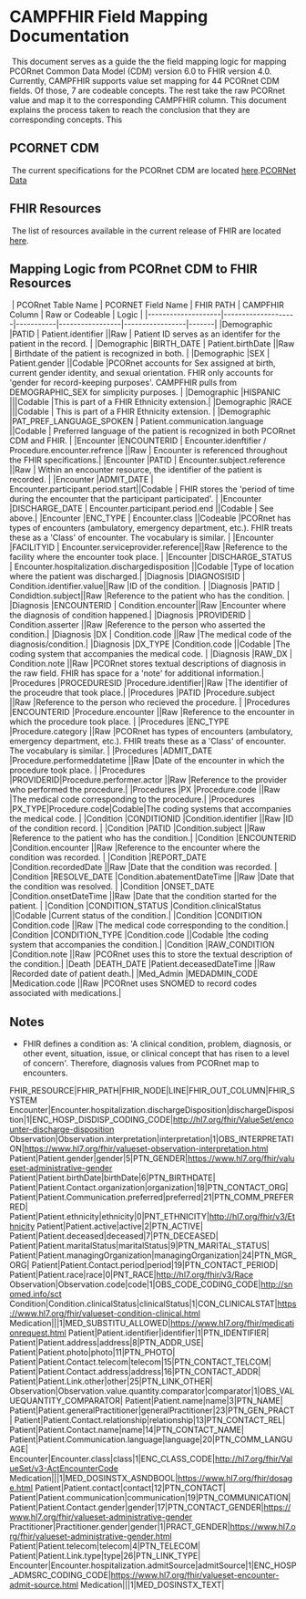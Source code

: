# CAMPFHIR Field Mapping Documentation
​
This document serves as a guide the the field mapping logic for mapping PCORnet Common Data Model (CDM) version 6.0 to FHIR version 4.0.
​
Currently, CAMPFHIR supports value set mapping for 44 PCORnet CDM fields. Of those, 7 are codeable concepts. The rest take the raw PCORnet value and map it to the corresponding CAMPFHIR column. This document explains the process taken to reach the conclusion that they are corresponding concepts. This
​
## PCORNET CDM
​
The current specifications for the PCORnet CDM are located [here](https://pcornet.org/data/).<a href="https://pcornet.org/data/" target="_blank">PCORNet Data</a>
​
## FHIR Resources
​
The list of resources available in the current release of FHIR are located [here](https://www.hl7.org/fhir/resourcelist.html).
​
## Mapping Logic from PCORnet CDM to FHIR Resources
​
| PCORnet Table Name | PCORNET Field Name | FHIR PATH | CAMPFHIR Column | Raw or Codeable | Logic |
|--------------------|--------------------|-----------|-----------------|-----------------|-------|
|Demographic         |PATID | Patient.identifier ||Raw | Patient ID serves as an identifer for the patient in the record. |
|Demographic         |BIRTH_DATE | Patient.birthDate ||Raw | Birthdate of the patient is recognized in both. |
|Demographic         |SEX | Patient.gender ||Codable |PCORnet accounts for Sex assigned at birth, current gender identity, and sexual orientation. FHIR only accounts for 'gender for record-keeping purposes'. CAMPFHIR pulls from DEMOGRAPHIC_SEX for simplicity purposes. |
|Demographic         |HISPANIC |||Codable |This is part of a FHIR Ethnicity extension.|
|Demographic         |RACE |||Codable | This is part of a FHIR Ethnicity extension. |
|Demographic         |PAT_PREF_LANGUAGE_SPOKEN | Patient.communication.language ||Codable | Preferred language of the patient is recognized in both PCORnet CDM and FHIR. |
|Encounter           |ENCOUNTERID | Encounter.idenftifier / Procedure.encounter.refrence ||Raw | Encounter is referenced throughout the FHIR specifications.|
|Encounter           |PATID | Encounter.subject.reference ||Raw | Within an encounter resource, the identifier of the patient is recorded. |
|Encounter           |ADMIT_DATE | Encounter.participant.period.start||Codable | FHIR stores the 'period of time during the encounter that the participant participated'.  |
|Encounter           |DISCHARGE_DATE | Encounter.participant.period.end ||Codable | See above.|
|Encounter           |ENC_TYPE | Encounter.class ||Codeable |PCORnet has types of encounters (ambulatory, emergency department, etc.). FHIR treats these as a 'Class' of encounter. The vocabulary is similar. |
|Encounter           |FACILITYID | Encounter.serviceprovider.reference||Raw |Reference to the facility where the encounter took place. |
|Encounter           |DISCHARGE_STATUS | Encounter.hospitalization.dischargedisposition ||Codable |Type of location where the patient was discharged.|
|Diagnosis           |DIAGNOSISID      | Condition.identifier.value||Raw |ID of the condition. |
|Diagnosis           |PATID | Condidtion.subject||Raw |Reference to the patient who has the condition. |
|Diagnosis           |ENCOUNTERID | Condition.encounter||Raw |Encounter where the diagnosis of condition happened.|
|Diagnosis           |PROVIDERID | Condition.asserter ||Raw |Reference to the person who asserted the condition.|
|Diagnosis           |DX | Condition.code ||Raw |The medical code of the diagnosis/condition.|
|Diagnosis           |DX_TYPE |Condition.code ||Codable |The coding system that accompanies the medical code. |
|Diagnosis           |RAW_DX | Condition.note ||Raw |PCORnet stores textual descriptions of diagnosis in the raw field. FHIR has space for a 'note' for additional information.|
|Procedures          |PROCEDURESID |Procedure.identifier||Raw |The identifier of the proceudre that took place.|
|Procedures          |PATID |Procedure.subject ||Raw |Reference to the person who recieved the procedure. |
|Procedures          |ENCOUNTERID |Procedure.encounter ||Raw |Reference to the encounter in which the procedure took place. |
|Procedures          |ENC_TYPE |Procedure.category ||Raw |PCORnet has types of encounters (ambulatory, emergency department, etc.). FHIR treats these as a 'Class' of encounter. The vocabulary is similar. |
|Procedures          |ADMIT_DATE |Procedure.performeddatetime ||Raw |Date of the encounter in which the procedure took place. |
|Procedures          |PROVIDERID|Procedure.performer.actor ||Raw |Reference to the provider who performed the procedure.|
|Procedures          |PX |Procedure.code ||Raw |The medical code corresponding to the procedure.|
|Procedures          |PX_TYPE|Procedure.code|Codable|The coding systems that accompanies the medical code. |
|Condition          |CONDITIONID |Condition.identifier ||Raw |ID of the condition record. |
|Condition          |PATID |Condition.subject ||Raw |Reference to the patient who has the condition.|
|Condition          |ENCOUNTERID |Condition.encounter ||Raw |Reference to the encounter where the condition was recorded. |
|Condition          |REPORT_DATE |Condition.recordedDate ||Raw |Date that the condition was recorded. |
|Condition          |RESOLVE_DATE |Condition.abatementDateTime ||Raw |Date that the condition was resolved. |
|Condition          |ONSET_DATE |Condition.onsetDateTime ||Raw |Date that the condition started for the patient. |
|Condition          |CONDITION_STATUS |Condition.clinicalStatus ||Codable |Current status of the condition.|
|Condition          |CONDITION |Condition.code ||Raw |The medical code corresponding to the condition.|
|Condition          |CONDITION_TYPE |Condition.code ||Codable |the coding system that accompanies the condition.|
|Condition          |RAW_CONDITION |Condition.note ||Raw |PCORnet uses this to store the textual description of the condition.|
|Death              |DEATH_DATE |Patient.deceasedDateTime ||Raw |Recorded date of patient death.|
|Med_Admin          |MEDADMIN_CODE |Medication.code ||Raw |PCORnet uses SNOMED to record codes associated with medications.|
​
​
​
​
​
## Notes
- FHIR defines a condition as: 'A clinical condition, problem, diagnosis, or other event, situation, issue, or clinical concept that has risen to a level of concern'. Therefore, diagnosis values from PCORnet map to encounters.



FHIR_RESOURCE|FHIR_PATH|FHIR_NODE|LINE|FHIR_OUT_COLUMN|FHIR_SYSTEM
Encounter|Encounter.hospitalization.dischargeDisposition|dischargeDisposition|1|ENC_HOSP_DISDISP_CODING_CODE|http://hl7.org/fhir/ValueSet/encounter-discharge-disposition
Observation|Observation.interpretation|interpretation|1|OBS_INTERPRETATION|https://www.hl7.org/fhir/valueset-observation-interpretation.html
Patient|Patient.gender|gender|5|PTN_GENDER|https://www.hl7.org/fhir/valueset-administrative-gender
Patient|Patient.birthDate|birthDate|6|PTN_BIRTHDATE|
Patient|Patient.Contact.organization|organization|18|PTN_CONTACT_ORG|
Patient|Patient.Communication.preferred|preferred|21|PTN_COMM_PREFERRED|
Patient|Patient.ethnicity|ethnicity|0|PNT_ETHNICITY|http://hl7.org/fhir/v3/Ethnicity
Patient|Patient.active|active|2|PTN_ACTIVE|
Patient|Patient.deceased|deceased|7|PTN_DECEASED|
Patient|Patient.maritalStatus|maritalStatus|9|PTN_MARITAL_STATUS|
Patient|Patient.managingOrganization|managingOrganization|24|PTN_MGR_ORG|
Patient|Patient.Contact.period|period|19|PTN_CONTACT_PERIOD|
Patient|Patient.race|race|0|PNT_RACE|http://hl7.org/fhir/v3/Race
Observation|Observation.code|code|1|OBS_CODE_CODING_CODE|http://snomed.info/sct
Condition|Condition.clinicalStatus|clinicalStatus|1|CON_CLINICALSTAT|https://www.hl7.org/fhir/valueset-condition-clinical.html
Medication|||1|MED_SUBSTITU_ALLOWED|https://www.hl7.org/fhir/medicationrequest.html
Patient|Patient.identifier|identifier|1|PTN_IDENTIFIER|
Patient|Patient.address|address|8|PTN_ADDR_USE|
Patient|Patient.photo|photo|11|PTN_PHOTO|
Patient|Patient.Contact.telecom|telecom|15|PTN_CONTACT_TELCOM|
Patient|Patient.Contact.address|address|16|PTN_CONTACT_ADDR|
Patient|Patient.Link.other|other|25|PTN_LINK_OTHER|
Observation|Observation.value.quantity.comparator|comparator|1|OBS_VALUEQUANTITY_COMPARATOR|
Patient|Patient.name|name|3|PTN_NAME|
Patient|Patient.generalPractitioner|generalPractitioner|23|PTN_GEN_PRACT|
Patient|Patient.Contact.relationship|relationship|13|PTN_CONTACT_REL|
Patient|Patient.Contact.name|name|14|PTN_CONTACT_NAME|
Patient|Patient.Communication.language|language|20|PTN_COMM_LANGUAGE|
Encounter|Encounter.class|class|1|ENC_CLASS_CODE|http://hl7.org/fhir/ValueSet/v3-ActEncounterCode
Medication|||1|MED_DOSINSTX_ASNDBOOL|https://www.hl7.org/fhir/dosage.html
Patient|Patient.contact|contact|12|PTN_CONTACT|
Patient|Patient.communication|communication|19|PTN_COMMUNICATION|
Patient|Patient.Contact.gender|gender|17|PTN_CONTACT_GENDER|https://www.hl7.org/fhir/valueset-administrative-gender
Practitioner|Practitioner.gender|gender|1|PRACT_GENDER|https://www.hl7.org/fhir/valueset-administrative-gender.html
Patient|Patient.telecom|telecom|4|PTN_TELECOM|
Patient|Patient.Link.type|type|26|PTN_LINK_TYPE|
Encounter|Encounter.hospitalization.admitSource|admitSource|1|ENC_HOSP_ADMSRC_CODING_CODE|https://www.hl7.org/fhir/valueset-encounter-admit-source.html
Medication|||1|MED_DOSINSTX_TEXT|
